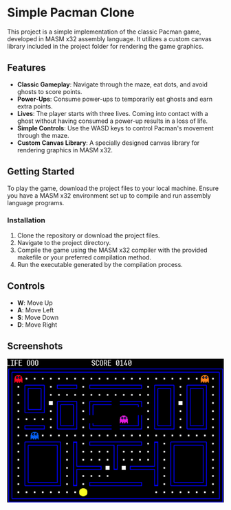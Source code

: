 # Simple Pacman Clone

This project is a simple implementation of the classic Pacman game, developed in MASM x32 assembly language.
It utilizes a custom canvas library included in the project folder for rendering the game graphics.

## Features

- **Classic Gameplay**: Navigate through the maze, eat dots, and avoid ghosts to score points.
- **Power-Ups**: Consume power-ups to temporarily eat ghosts and earn extra points.
- **Lives**: The player starts with three lives. Coming into contact with a ghost without having consumed a power-up results in a loss of life.
- **Simple Controls**: Use the WASD keys to control Pacman's movement through the maze.
- **Custom Canvas Library**: A specially designed canvas library for rendering graphics in MASM x32.

## Getting Started

To play the game, download the project files to your local machine. Ensure you have a MASM x32 environment set up to compile and run assembly language programs.

### Installation

1. Clone the repository or download the project files.
2. Navigate to the project directory.
3. Compile the game using the MASM x32 compiler with the provided makefile or your preferred compilation method.
4. Run the executable generated by the compilation process.

## Controls

- **W**: Move Up
- **A**: Move Left
- **S**: Move Down
- **D**: Move Right

## Screenshots

![screenshot.png](screenshot.png)



